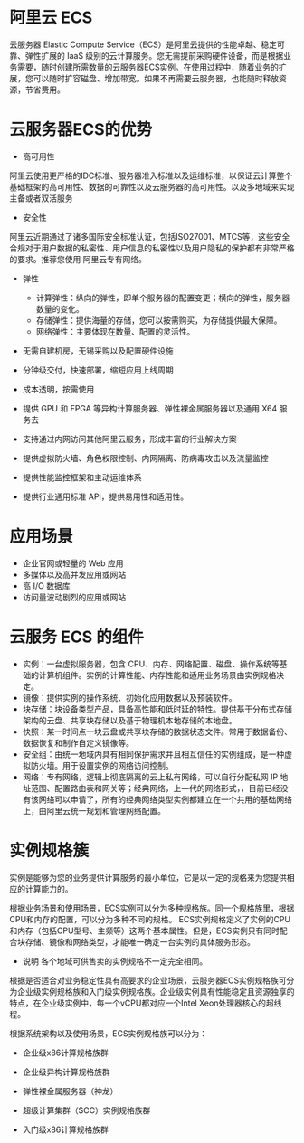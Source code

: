 # 阿里云 ECS 

云服务器 Elastic Compute Service（ECS）是阿里云提供的性能卓越、稳定可靠、弹性扩展的 IaaS 级别的云计算服务。您无需提前采购硬件设备，而是根据业务需要，随时创建所需数量的云服务器ECS实例。在使用过程中，随着业务的扩展，您可以随时扩容磁盘、增加带宽。如果不再需要云服务器，也能随时释放资源，节省费用。


# 云服务器ECS的优势

* 高可用性

阿里云使用更严格的IDC标准、服务器准入标准以及运维标准，以保证云计算整个基础框架的高可用性、数据的可靠性以及云服务器的高可用性。以及多地域来实现主备或者双活服务

* 安全性

阿里云近期通过了诸多国际安全标准认证，包括ISO27001、MTCS等，这些安全合规对于用户数据的私密性、用户信息的私密性以及用户隐私的保护都有非常严格的要求。推荐您使用 阿里云专有网络。

* 弹性
  * 计算弹性：纵向的弹性，即单个服务器的配置变更；横向的弹性，服务器数量的变化。
  * 存储弹性：提供海量的存储，您可以按需购买，为存储提供最大保障。
  * 网络弹性：主要体现在数量、配置的灵活性。
  
* 无需自建机房，无锡采购以及配置硬件设施
* 分钟级交付，快速部署，缩短应用上线周期
* 成本透明，按需使用
* 提供 GPU 和 FPGA 等异构计算服务器、弹性裸金属服务器以及通用 X64 服务去
* 支持通过内网访问其他阿里云服务，形成丰富的行业解决方案
* 提供虚拟防火墙、角色权限控制、内网隔离、防病毒攻击以及流量监控
* 提供性能监控框架和主动运维体系
* 提供行业通用标准 API，提供易用性和适用性。

# 应用场景

* 企业官网或轻量的 Web 应用
* 多媒体以及高并发应用或网站
* 高 I/O 数据库
* 访问量波动剧烈的应用或网站


# 云服务 ECS 的组件

* 实例：一台虚拟服务器，包含 CPU、内存、网络配置、磁盘、操作系统等基础的计算机组件。实例的计算性能、内存性能和适用业务场景由实例规格决定。
* 镜像：提供实例的操作系统、初始化应用数据以及预装软件。
* 块存储：块设备类型产品，具备高性能和低时延的特性。提供基于分布式存储架构的云盘、共享块存储以及基于物理机本地存储的本地盘。
* 快照：某一时间点一块云盘或共享块存储的数据状态文件。常用于数据备份、数据恢复和制作自定义镜像等。
* 安全组：由统一地域内具有相同保护需求并且相互信任的实例组成，是一种虚拟防火墙。用于设置实例的网络访问控制。
* 网络：专有网络，逻辑上彻底隔离的云上私有网络，可以自行分配私网 IP 地址范围、配置路由表和网关等；经典网络，上一代的网络形式，，目前已经没有该网络可以申请了，所有的经典网络类型实例都建立在一个共用的基础网络上，由阿里云统一规划和管理网络配置。

# 实例规格簇

实例是能够为您的业务提供计算服务的最小单位，它是以一定的规格来为您提供相应的计算能力的。

根据业务场景和使用场景，ECS实例可以分为多种规格族。同一个规格族里，根据CPU和内存的配置，可以分为多种不同的规格。 ECS实例规格定义了实例的CPU和内存（包括CPU型号、主频等）这两个基本属性。但是，ECS实例只有同时配合块存储、镜像和网络类型，才能唯一确定一台实例的具体服务形态。

* 说明 各个地域可供售卖的实例规格不一定完全相同。


根据是否适合对业务稳定性具有高要求的企业场景，云服务器ECS实例规格族可分为企业级实例规格族和入门级实例规格族。企业级实例具有性能稳定且资源独享的特点，在企业级实例中，每一个vCPU都对应一个Intel Xeon处理器核心的超线程。


根据系统架构以及使用场景，ECS实例规格族可以分为：

* 企业级x86计算规格族群

* 企业级异构计算规格族群

* 弹性裸金属服务器（神龙）

* 超级计算集群（SCC）实例规格族群

* 入门级x86计算规格族群

